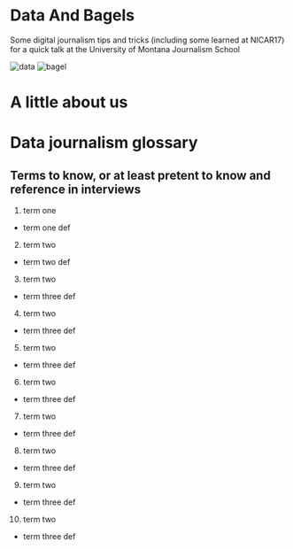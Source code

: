 # Data And Bagels
Some digital journalism tips and tricks (including some learned at NICAR17) for a quick talk at the University of Montana Journalism School 

![data](https://media.giphy.com/media/CFkeus3K7NXBS/giphy.gif) ![bagel](https://media.giphy.com/media/ORYgct7M6YynC/giphy.gif)

# A little about us

# Data journalism glossary
## Terms to know, or at least pretent to know and reference in interviews

1. term one
  * term one def
  
2. term two
* term two def 
  
3. term two
  * term three def
  
  4. term two
  * term three def 
  
  5. term two
  * term three def 
  
  6. term two
  * term three def 
  
  7. term two
  * term three def 
  
  8. term two
  * term three def 
  
  9. term two
  * term three def 
  
  10. term two
  * term three def 
  
  


